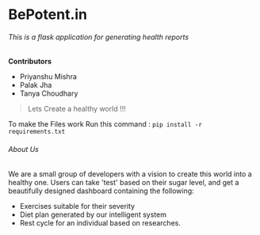 # BePotent.in
###### This is a flask application for generating health reports

**Contributors**
* Priyanshu Mishra
* Palak Jha
* Tanya Choudhary

> Lets Create a healthy world !!!

To make the Files work 
Run this command : `pip install -r requirements.txt`


###### About Us
We are a small group of developers with a vision to create this world into a healthy one. Users can take 'test' based on their sugar level, and get a beautifully designed dashboard containing the following:
- Exercises suitable for their severity
- Diet plan generated by our intelligent system
- Rest cycle for an individual based on researches.



[//]: # (Markdown Created by Priyanshu Mishra)